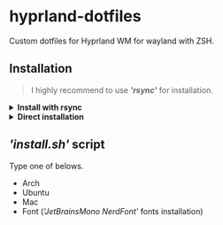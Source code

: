 # hyprland-dotfiles

Custom dotfiles for Hyprland WM for wayland with ZSH.

## Installation

> I highly recommend to use ***'rsync'*** for installation.

<details>
<summary><b>Install with rsync</b></summary>

#### Clone the repository to *'~/Documents'* and install with rsync.

```bash
git clone https://github.com/aruyu/hyprland-dotfiles.git ~/Documents/hyprland-dotfiles/
```

> Use rsync to sync the dotfiles.

```bash
rsync -avxHAXP --exclude={'.git*','tools','LICENSE','*.md'} ~/Documents/hyprland-dotfiles/. ~/
```

> Run *'install.sh'* to install essentials.

``` bash
bash ~/Documents/hyprland-dotfiles/tools/install_themes.sh
bash ~/Documents/hyprland-dotfiles/tools/install_zsh.sh
```

</details>

<details>
<summary><b>Direct installation</b></summary>

#### Clone the repository to *'~/.config'* directly.

```bash
git clone https://github.com/aruyu/hyprland-dotfiles.git ~/.config
```

> Run *'install.sh'* to install essentials.

```bash
bash ~/.config/tools/install_themes.sh
bash ~/.config/tools/install_zsh.sh
```

</details>

## *'install.sh'* script

Type one of belows.

- Arch
- Ubuntu
- Mac
- Font (*'JetBrainsMono NerdFont'* fonts installation)

